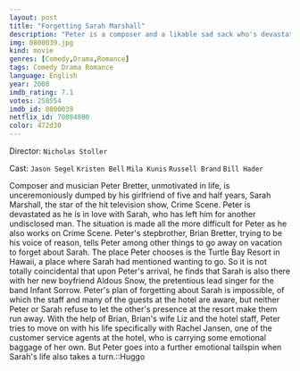 ```yaml
---
layout: post
title: "Forgetting Sarah Marshall"
description: "Peter is a composer and a likable sad sack who's devastated when his girlfriend of five years, Sarah Marshall, the star of a cheesy CSI-style crime show, dumps him. He weeps, he rails, he mopes. Finally, his step-brother Brian suggests a vacation, so Peter heads for a resort on Oahu where, as he's checking in, he sees Sarah and her new beau, Aldous, a perverse English rocker. The weeping and moping start agai.."
img: 0800039.jpg
kind: movie
genres: [Comedy,Drama,Romance]
tags: Comedy Drama Romance 
language: English
year: 2008
imdb_rating: 7.1
votes: 258554
imdb_id: 0800039
netflix_id: 70084800
color: 472d30
---
```

Director: `Nicholas Stoller`  

Cast: `Jason Segel` `Kristen Bell` `Mila Kunis` `Russell Brand` `Bill Hader` 

Composer and musician Peter Bretter, unmotivated in life, is unceremoniously dumped by his girlfriend of five and half years, Sarah Marshall, the star of the hit television show, Crime Scene. Peter is devastated as he is in love with Sarah, who has left him for another undisclosed man. The situation is made all the more difficult for Peter as he also works on Crime Scene. Peter's stepbrother, Brian Bretter, trying to be his voice of reason, tells Peter among other things to go away on vacation to forget about Sarah. The place Peter chooses is the Turtle Bay Resort in Hawaii, a place where Sarah had mentioned wanting to go. So it is not totally coincidental that upon Peter's arrival, he finds that Sarah is also there with her new boyfriend Aldous Snow, the pretentious lead singer for the band Infant Sorrow. Peter's plan of forgetting about Sarah is impossible, of which the staff and many of the guests at the hotel are aware, but neither Peter or Sarah refuse to let the other's presence at the resort make them run away. With the help of Brian, Brian's wife Liz and the hotel staff, Peter tries to move on with his life specifically with Rachel Jansen, one of the customer service agents at the hotel, who is carrying some emotional baggage of her own. But Peter goes into a further emotional tailspin when Sarah's life also takes a turn.::Huggo